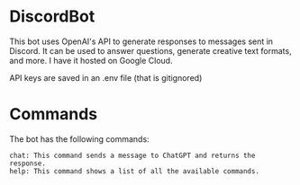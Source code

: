 # DiscordBot

This bot uses OpenAI's API to generate responses to messages sent in Discord. It can be used to answer questions, generate creative text formats, and more. I have it hosted on Google Cloud.

API keys are saved in an .env file (that is gitignored)
# Commands
The bot has the following commands:

    chat: This command sends a message to ChatGPT and returns the response.
    help: This command shows a list of all the available commands.
